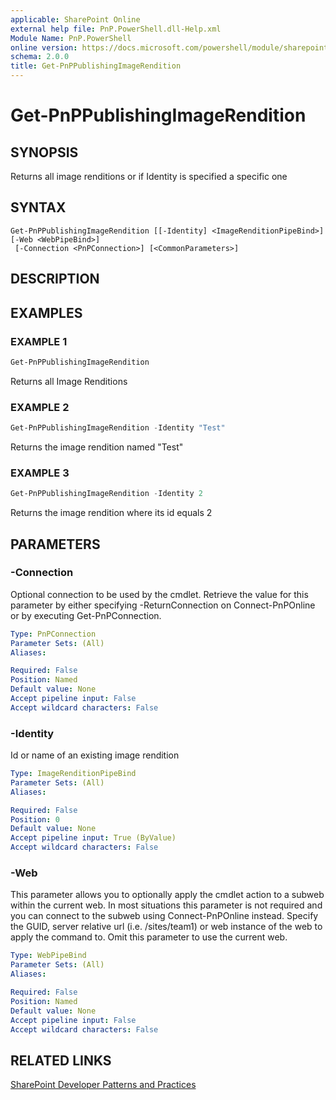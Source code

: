 ```yaml
---
applicable: SharePoint Online
external help file: PnP.PowerShell.dll-Help.xml
Module Name: PnP.PowerShell
online version: https://docs.microsoft.com/powershell/module/sharepoint-pnp/get-pnppublishingimagerendition
schema: 2.0.0
title: Get-PnPPublishingImageRendition
---
```


# Get-PnPPublishingImageRendition

## SYNOPSIS
Returns all image renditions or if Identity is specified a specific one

## SYNTAX

```
Get-PnPPublishingImageRendition [[-Identity] <ImageRenditionPipeBind>] [-Web <WebPipeBind>]
 [-Connection <PnPConnection>] [<CommonParameters>]
```

## DESCRIPTION

## EXAMPLES

### EXAMPLE 1
```powershell
Get-PnPPublishingImageRendition
```

Returns all Image Renditions

### EXAMPLE 2
```powershell
Get-PnPPublishingImageRendition -Identity "Test"
```

Returns the image rendition named "Test"

### EXAMPLE 3
```powershell
Get-PnPPublishingImageRendition -Identity 2
```

Returns the image rendition where its id equals 2

## PARAMETERS

### -Connection
Optional connection to be used by the cmdlet. Retrieve the value for this parameter by either specifying -ReturnConnection on Connect-PnPOnline or by executing Get-PnPConnection.

```yaml
Type: PnPConnection
Parameter Sets: (All)
Aliases:

Required: False
Position: Named
Default value: None
Accept pipeline input: False
Accept wildcard characters: False
```

### -Identity
Id or name of an existing image rendition

```yaml
Type: ImageRenditionPipeBind
Parameter Sets: (All)
Aliases:

Required: False
Position: 0
Default value: None
Accept pipeline input: True (ByValue)
Accept wildcard characters: False
```

### -Web
This parameter allows you to optionally apply the cmdlet action to a subweb within the current web. In most situations this parameter is not required and you can connect to the subweb using Connect-PnPOnline instead. Specify the GUID, server relative url (i.e. /sites/team1) or web instance of the web to apply the command to. Omit this parameter to use the current web.

```yaml
Type: WebPipeBind
Parameter Sets: (All)
Aliases:

Required: False
Position: Named
Default value: None
Accept pipeline input: False
Accept wildcard characters: False
```

## RELATED LINKS

[SharePoint Developer Patterns and Practices](https://aka.ms/sppnp)